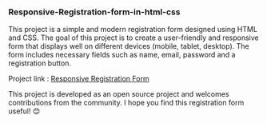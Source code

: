 <h3>Responsive-Registration-form-in-html-css</h3>
<p>This project is a simple and modern registration form designed using HTML and CSS. The goal of this project is to create a user-friendly and responsive form that displays well on different devices (mobile, tablet, desktop). The form includes necessary fields such as name, email, password and a registration button.</p>
Project link : <a href="">Responsive Registration Form</a>
<p>This project is developed as an open source project and welcomes contributions from the community. I hope you find this registration form useful! 😊</p>

